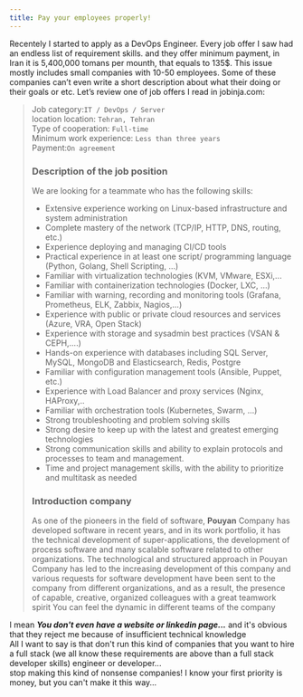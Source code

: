 ```yaml
---
title: Pay your employees properly!
---
```

Recentely I started to apply as a DevOps Engineer.
Every job offer I saw had an endless list of requirement skills. and they offer minimum
payment, in Iran it is 5,400,000 tomans per mounth, that equals to 135$.
This issue mostly includes small companies with 10-50 employees.
Some of these companies can’t even write a short description about what their doing or their goals or etc.
Let’s review one of job offers I read in jobinja.com:</br>
>Job category:`IT / DevOps / Server`</br>
location location: `Tehran, Tehran`</br>
Type of cooperation: `Full-time`</br>
Minimum work experience: `Less than three years`</br>
Payment:`On agreement`
>
>### Description of the job position
>We are looking for a teammate who has the following skills:
>* Extensive experience working on Linux-based infrastructure and system administration
>* Complete mastery of the network (TCP/IP, HTTP, DNS, routing, etc.)
>* Experience deploying and managing CI/CD tools
>* Practical experience in at least one script/      programming language (Python, Golang, Shell Scripting, ...)
>* Familiar with virtualization technologies (KVM, VMware, ESXi,...
>* Familiar with containerization technologies (Docker, LXC, ...)
>* Familiar with warning, recording and monitoring tools (Grafana, Prometheus, ELK, Zabbix, Nagios,...)
>* Experience with public or private cloud resources and services (Azure, VRA, Open Stack)
>* Experience with storage and sysadmin best practices (VSAN & CEPH,….)
>* Hands-on experience with databases including SQL Server, MySQL, MongoDB and Elasticsearch, Redis, Postgre
>* Familiar with configuration management tools (Ansible, Puppet, etc.)
>* Experience with Load Balancer and proxy services (Nginx, HAProxy,.. 
>* Familiar with orchestration tools (Kubernetes, Swarm, ...)
>* Strong troubleshooting and problem solving skills
>* Strong desire to keep up with the latest and greatest emerging technologies
>* Strong communication skills and ability to explain protocols and processes to team and management.
>* Time and project management skills, with the ability to prioritize and multitask as needed</br>
>### Introduction company
>As one of the pioneers in the field of software, **Pouyan** Company has developed software in recent years, and in its work portfolio, it has the technical development of super-applications, the development of process software and many scalable software related to other organizations.
>The technological and structured approach in Pouyan Company has led to the increasing development of this company and various requests for software development have been sent to the company from different organizations, and as a result, the presence of capable, creative, organized colleagues with a great teamwork spirit You can feel the dynamic in different teams of the company</br>

I mean ***You don't even have a website or linkedin page...***
and it's obvious that they reject me because of insufficient technical knowledge<br>All I want to say is that don't run this kind of companies that you want to hire a full stack (we all know these requirements are above than a full stack developer skills) engineer or developer...</br>
stop making this kind of nonsense companies! I know your first priority is money, but you can't make it this way...


